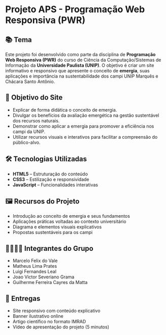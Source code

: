 # Projeto APS - Programação Web Responsiva (PWR)

## 📚 Tema
Este projeto foi desenvolvido como parte da disciplina de **Programação Web Responsiva (PWR)** do curso de Ciência da Computação/Sistemas de Informação da **Universidade Paulista (UNIP)**. O objetivo é criar um site informativo e responsivo que apresente o conceito de **emergia**, suas aplicações e importância na sustentabilidade dos campi UNIP Marquês e Chácara Santo Antônio.

## 🌱 Objetivo do Site
- Explicar de forma didática o conceito de emergia.
- Divulgar os benefícios da avaliação emergética na gestão sustentável dos recursos naturais.
- Demonstrar como aplicar a emergia para promover a eficiência nos campi da UNIP.
- Utilizar recursos visuais e interativos para facilitar a compreensão do público-alvo.

## 🛠 Tecnologias Utilizadas
- **HTML5** – Estruturação do conteúdo
- **CSS3** – Estilização e responsividade
- **JavaScript** – Funcionalidades interativas

## 🖼️ Recursos do Projeto
- Introdução ao conceito de emergia e seus fundamentos
- Aplicações práticas voltadas ao contexto universitário
- Diagrama e elementos visuais explicativos
- Propostas sustentáveis para os campi

## 👨‍👩‍👧‍👦 Integrantes do Grupo
- Marcelo Felix do Vale  
- Matheus Lima Prates  
- Luigi Fernandes Leal  
- Joao Victor Severiano Grama  
- Guilherme Ferreira Cayres da Matta  

## 📝 Entregas
- Site responsivo com conteúdo explicativo
- Banner ilustrativo online
- Artigo científico no formato IMRAD
- Vídeo de apresentação do projeto (5 minutos)
